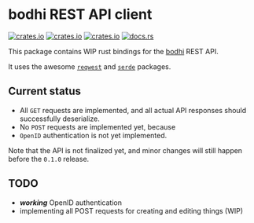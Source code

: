 # bodhi REST API client

[![crates.io](https://img.shields.io/crates/v/bodhi.svg)](https://crates.io/crates/bodhi/)
[![crates.io](https://img.shields.io/crates/d/bodhi.svg)](https://crates.io/crates/bodhi/)
[![crates.io](https://img.shields.io/crates/l/bodhi.svg)](https://crates.io/crates/bodhi/)
[![docs.rs](https://docs.rs/bodhi/badge.svg)](https://docs.rs/bodhi/)

This package contains WIP rust bindings for the [bodhi] REST API.

[bodhi]: https://github.com/fedora-infra/bodhi

It uses the awesome [`reqwest`][reqwest] and [`serde`][serde] packages.

[reqwest]: https://github.com/seanmonstar/reqwest
[serde]: https://github.com/serde-rs/serde

## Current status

- All `GET` requests are implemented, and all actual API responses should successfully deserialize.
- No `POST` requests are implemented yet, because
- `OpenID` authentication is not yet implemented.

Note that the API is not finalized yet, and minor changes will still happen before the `0.1.0` release.


## TODO

- _**working**_ OpenID authentication
- implementing all POST requests for creating and editing things (WIP)

